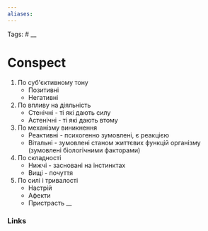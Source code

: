 ```yaml
---
aliases:
---
```

Tags: #
__
# Conspect

1. По суб'єктивному тону
	- Позитивні 
	- Негативні
2. По впливу на діяльність
	- Стенічні - ті які дають силу
	- Астенічні - ті які дають втому
3. По механізму виникнення
	- Реактивні - психогенно зумовлені, є реакцією
	- Вітальні - зумовлені станом життєвих функцій організму (зумовлені біологічними факторами)
4. По складності
	- Нижчі - засновані на інстинктах
	- Вищі - почуття
5. По силі і тривалості
	- Настрій
	- Афекти
	- Пристрасть
__
### Links

